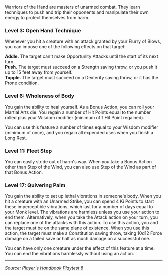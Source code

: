 Warriors of the Hand are masters of unarmed combat. They learn techniques to push and trip their opponents and manipulate their own energy to protect themselves from harm.

### Level 3: Open Hand Technique

Whenever you hit a creature with an attack granted by your Flurry of Blows, you can impose one of the following effects on that target:

**Addle.** The target can't make Opportunity Attacks until the start of its next turn.  
**Push.** The target must succeed on a Strength saving throw, or you push it up to 15 feet away from yourself.  
**Topple.** The target must succeed on a Dexterity saving throw, or it has the Prone condition.

### Level 6: Wholeness of Body

You gain the ability to heal yourself. As a Bonus Action, you can roll your Martial Arts die. You regain a number of Hit Points equal to the number rolled plus your Wisdom modifier (minimum of 1 Hit Point regained).

You can use this feature a number of times equal to your Wisdom modifier (minimum of once), and you regain all expended uses when you finish a Long Rest.

### Level 11: Fleet Step

You can easily stride out of harm's way. When you take a Bonus Action other than Step of the Wind, you can also use Step of the Wind as part of that Bonus Action.

### Level 17: Quivering Palm

You gain the ability to set up lethal vibrations in someone's body. When you hit a creature with an Unarmed Strike, you can spend 4 Ki Points to start these imperceptible vibrations, which last for a number of days equal to your Monk level. The vibrations are harmless unless you use your action to end them. Alternatively, when you take the Attack action on your turn, you can replace one of the attacks with this action. To use this action, you and the target must be on the same plane of existence. When you use this action, the target must make a Constitution saving throw, taking 10d12 Force damage on a failed save or half as much damage on a successful one.

You can have only one creature under the effect of this feature at a time. You can end the vibrations harmlessly without using an action.

----

_Source: [Player's Handbook Playtest 8](https://www.dndbeyond.com/sources/ua/ph-playtest-8)_
